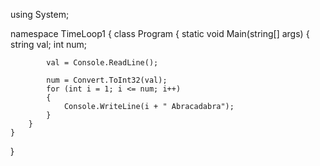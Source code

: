 using System;

namespace TimeLoop1
{
    class Program
    {
        static void Main(string[] args)
        {
            string val;
            int num;

            val = Console.ReadLine();

            num = Convert.ToInt32(val);
            for (int i = 1; i <= num; i++)
            {
                Console.WriteLine(i + " Abracadabra");
            }
        }
    }
}
